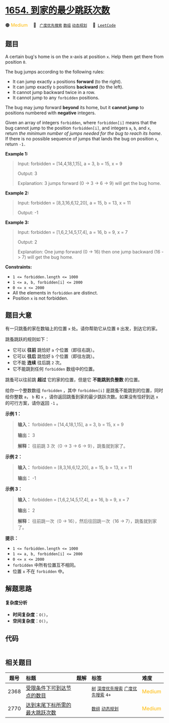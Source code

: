# [1654. 到家的最少跳跃次数](https://leetcode.com/problems/minimum-jumps-to-reach-home)

🟠 <font color=#ffb800>Medium</font>&emsp; 🔖&ensp; [`广度优先搜索`](/outline/tag/breadth-first-search.md) [`数组`](/outline/tag/array.md) [`动态规划`](/outline/tag/dynamic-programming.md)&emsp; 🔗&ensp;[`LeetCode`](https://leetcode.com/problems/minimum-jumps-to-reach-home)

## 题目

A certain bug's home is on the x-axis at position `x`. Help them get there
from position `0`.

The bug jumps according to the following rules:

  * It can jump exactly `a` positions **forward** (to the right).
  * It can jump exactly `b` positions **backward** (to the left).
  * It cannot jump backward twice in a row.
  * It cannot jump to any `forbidden` positions.

The bug may jump forward **beyond** its home, but it **cannot jump** to
positions numbered with **negative** integers.

Given an array of integers `forbidden`, where `forbidden[i]` means that the
bug cannot jump to the position `forbidden[i]`, and integers `a`, `b`, and
`x`, return _the minimum number of jumps needed for the bug to reach its
home_. If there is no possible sequence of jumps that lands the bug on
position `x`, return `-1.`



**Example 1:**

> Input: forbidden = [14,4,18,1,15], a = 3, b = 15, x = 9
> 
> Output: 3
> 
> Explanation: 3 jumps forward (0 -> 3 -> 6 -> 9) will get the bug home.

**Example 2:**

> Input: forbidden = [8,3,16,6,12,20], a = 15, b = 13, x = 11
> 
> Output: -1

**Example 3:**

> Input: forbidden = [1,6,2,14,5,17,4], a = 16, b = 9, x = 7
> 
> Output: 2
> 
> Explanation: One jump forward (0 -> 16) then one jump backward (16 -> 7) will get the bug home.

**Constraints:**

  * `1 <= forbidden.length <= 1000`
  * `1 <= a, b, forbidden[i] <= 2000`
  * `0 <= x <= 2000`
  * All the elements in `forbidden` are distinct.
  * Position `x` is not forbidden.


## 题目大意

有一只跳蚤的家在数轴上的位置 `x` 处。请你帮助它从位置 `0` 出发，到达它的家。

跳蚤跳跃的规则如下：

  * 它可以 **往前** 跳恰好 `a` 个位置（即往右跳）。
  * 它可以 **往后** 跳恰好 `b` 个位置（即往左跳）。
  * 它不能 **连续** 往后跳 `2` 次。
  * 它不能跳到任何 `forbidden` 数组中的位置。

跳蚤可以往前跳 **超过** 它的家的位置，但是它 **不能跳到负整数** 的位置。

给你一个整数数组 `forbidden` ，其中 `forbidden[i]` 是跳蚤不能跳到的位置，同时给你整数 `a`， `b` 和 `x`
，请你返回跳蚤到家的最少跳跃次数。如果没有恰好到达 `x` 的可行方案，请你返回 `-1` 。

**示例 1：**

> 
> 
> 
> 
> 
> **输入：** forbidden = [14,4,18,1,15], a = 3, b = 15, x = 9
> 
> **输出：** 3
> 
> **解释：** 往前跳 3 次（0 -> 3 -> 6 -> 9），跳蚤就到家了。
> 
> 

**示例 2：**

> 
> 
> 
> 
> 
> **输入：** forbidden = [8,3,16,6,12,20], a = 15, b = 13, x = 11
> 
> **输出：** -1
> 
> 

**示例 3：**

> 
> 
> 
> 
> 
> **输入：** forbidden = [1,6,2,14,5,17,4], a = 16, b = 9, x = 7
> 
> **输出：** 2
> 
> **解释：** 往前跳一次（0 -> 16），然后往回跳一次（16 -> 7），跳蚤就到家了。
> 
> 

**提示：**

  * `1 <= forbidden.length <= 1000`
  * `1 <= a, b, forbidden[i] <= 2000`
  * `0 <= x <= 2000`
  * `forbidden` 中所有位置互不相同。
  * 位置 `x` 不在 `forbidden` 中。


## 解题思路

#### 复杂度分析

- **时间复杂度**：`O()`，
- **空间复杂度**：`O()`，

## 代码

```javascript

```

## 相关题目

<!-- prettier-ignore -->
| 题号 | 标题 | 题解 | 标签 | 难度 |
| :------: | :------ | :------: | :------ | :------ |
| 2368 | [受限条件下可到达节点的数目](https://leetcode.com/problems/reachable-nodes-with-restrictions) |  |  [`树`](/outline/tag/tree.md) [`深度优先搜索`](/outline/tag/depth-first-search.md) [`广度优先搜索`](/outline/tag/breadth-first-search.md) `4+` | <font color=#ffb800>Medium</font> |
| 2770 | [达到末尾下标所需的最大跳跃次数](https://leetcode.com/problems/maximum-number-of-jumps-to-reach-the-last-index) |  |  [`数组`](/outline/tag/array.md) [`动态规划`](/outline/tag/dynamic-programming.md) | <font color=#ffb800>Medium</font> |

<style>
.blue {
    background-color: #096dd9;
    padding: 0.25rem 0.5rem;
    margin: 0;
    font-size: 0.85em;
    border-radius: 3px;
    color: white;
    font-weight: 500;
}
table th:first-of-type { width: 10%; }
table th:nth-of-type(2) { width: 35%; }
table th:nth-of-type(3) { width: 10%; }
table th:nth-of-type(4) { width: 35%; }
table th:nth-of-type(5) { width: 10%; }
</style>
